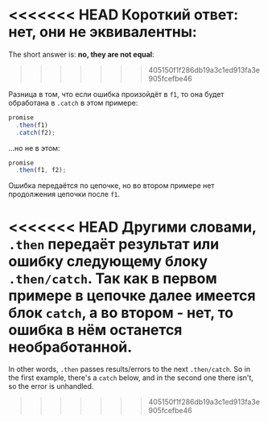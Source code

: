 <<<<<<< HEAD
Короткий ответ: **нет, они не эквивалентны**:
=======
The short answer is: **no, they are not equal**:
>>>>>>> 405150f1f286db19a3c1ed913fa3e905fcefbe46

Разница в том, что если ошибка произойдёт в `f1`, то она будет обработана в `.catch` в этом примере:

```js run
promise
  .then(f1)
  .catch(f2);
```

...но не в этом:

```js run
promise
  .then(f1, f2);
```

Ошибка передаётся по цепочке, но во втором примере нет продолжения цепочки после `f1`.

<<<<<<< HEAD
Другими словами, `.then` передаёт результат или ошибку следующему блоку `.then/catch`. Так как в первом примере в цепочке далее имеется блок `catch`, а во втором - нет, то ошибка в нём останется необработанной.
=======
In other words, `.then` passes results/errors to the next `.then/catch`. So in the first example, there's a `catch` below, and in the second one there isn't, so the error is unhandled.
>>>>>>> 405150f1f286db19a3c1ed913fa3e905fcefbe46
